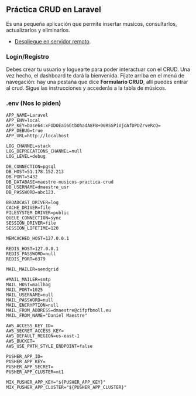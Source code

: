 ## Práctica CRUD en Laravel

Es una pequeña aplicación que permite insertar músicos, consultarlos, actualizarlos y eliminarlos.

- [Despliegue en servidor remoto](http://dmaestre.ifc33b.cifpfbmoll.eu/Laravel-CRUD/public).

### Login/Registro

Debes crear tu usuario y loguearte para poder interactuar con el CRUD. Una vez hecho, el dashboard te dará la bienvenida. Fíjate arriba en el menú de navegación: hay una pestaña que dice <b>Formulario CRUD</b>, allí puedes entrar al crud. Sigue las instrucciones y accederás a la tabla de músicos.

### .env (Nos lo piden)

```
APP_NAME=Laravel
APP_ENV=local
APP_KEY=base64:xFODOEai6GtbOhadA8F8+00RSSPiVjoAfDPDZrveRcQ=
APP_DEBUG=true
APP_URL=http://localhost

LOG_CHANNEL=stack
LOG_DEPRECATIONS_CHANNEL=null
LOG_LEVEL=debug

DB_CONNECTION=pgsql
DB_HOST=51.178.152.213
DB_PORT=5432
DB_DATABASE=maestre-musicos-practica-crud
DB_USERNAME=dmaestre_usr
DB_PASSWORD=abc123.

BROADCAST_DRIVER=log
CACHE_DRIVER=file
FILESYSTEM_DRIVER=public
QUEUE_CONNECTION=sync
SESSION_DRIVER=file
SESSION_LIFETIME=120

MEMCACHED_HOST=127.0.0.1

REDIS_HOST=127.0.0.1
REDIS_PASSWORD=null
REDIS_PORT=6379

MAIL_MAILER=sendgrid 

#MAIL_MAILER=smtp
MAIL_HOST=mailhog
MAIL_PORT=1025
MAIL_USERNAME=null
MAIL_PASSWORD=null
MAIL_ENCRYPTION=null
MAIL_FROM_ADDRESS=dmaestre@cifpfbmoll.eu
MAIL_FROM_NAME="Daniel Maestre"

AWS_ACCESS_KEY_ID=
AWS_SECRET_ACCESS_KEY=
AWS_DEFAULT_REGION=us-east-1
AWS_BUCKET=
AWS_USE_PATH_STYLE_ENDPOINT=false

PUSHER_APP_ID=
PUSHER_APP_KEY=
PUSHER_APP_SECRET=
PUSHER_APP_CLUSTER=mt1

MIX_PUSHER_APP_KEY="${PUSHER_APP_KEY}"
MIX_PUSHER_APP_CLUSTER="${PUSHER_APP_CLUSTER}"
```